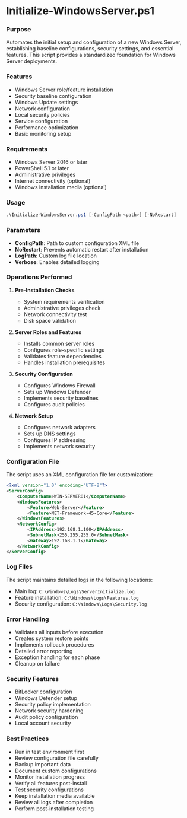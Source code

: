 # Initialize-WindowsServer.ps1

### Purpose
Automates the initial setup and configuration of a new Windows Server, establishing baseline configurations, security settings, and essential features. This script provides a standardized foundation for Windows Server deployments.

### Features
- Windows Server role/feature installation
- Security baseline configuration
- Windows Update settings
- Network configuration
- Local security policies
- Service configuration
- Performance optimization
- Basic monitoring setup

### Requirements
- Windows Server 2016 or later
- PowerShell 5.1 or later
- Administrative privileges
- Internet connectivity (optional)
- Windows installation media (optional)

### Usage
```powershell
.\Initialize-WindowsServer.ps1 [-ConfigPath <path>] [-NoRestart]
```

### Parameters
- **ConfigPath**: Path to custom configuration XML file
- **NoRestart**: Prevents automatic restart after installation
- **LogPath**: Custom log file location
- **Verbose**: Enables detailed logging

### Operations Performed

1. **Pre-Installation Checks**
   - System requirements verification
   - Administrative privileges check
   - Network connectivity test
   - Disk space validation

2. **Server Roles and Features**
   - Installs common server roles
   - Configures role-specific settings
   - Validates feature dependencies
   - Handles installation prerequisites

3. **Security Configuration**
   - Configures Windows Firewall
   - Sets up Windows Defender
   - Implements security baselines
   - Configures audit policies

4. **Network Setup**
   - Configures network adapters
   - Sets up DNS settings
   - Configures IP addressing
   - Implements network security

### Configuration File
The script uses an XML configuration file for customization:
```xml
<?xml version="1.0" encoding="UTF-8"?>
<ServerConfig>
    <ComputerName>WIN-SERVER01</ComputerName>
    <WindowsFeatures>
        <Feature>Web-Server</Feature>
        <Feature>NET-Framework-45-Core</Feature>
    </WindowsFeatures>
    <NetworkConfig>
        <IPAddress>192.168.1.100</IPAddress>
        <SubnetMask>255.255.255.0</SubnetMask>
        <Gateway>192.168.1.1</Gateway>
    </NetworkConfig>
</ServerConfig>
```

### Log Files
The script maintains detailed logs in the following locations:
- Main log: `C:\Windows\Logs\ServerInitialize.log`
- Feature installation: `C:\Windows\Logs\Features.log`
- Security configuration: `C:\Windows\Logs\Security.log`

### Error Handling
- Validates all inputs before execution
- Creates system restore points
- Implements rollback procedures
- Detailed error reporting
- Exception handling for each phase
- Cleanup on failure

### Security Features
- BitLocker configuration
- Windows Defender setup
- Security policy implementation
- Network security hardening
- Audit policy configuration
- Local account security

### Best Practices
- Run in test environment first
- Review configuration file carefully
- Backup important data
- Document custom configurations
- Monitor installation progress
- Verify all features post-install
- Test security configurations
- Keep installation media available
- Review all logs after completion
- Perform post-installation testing
